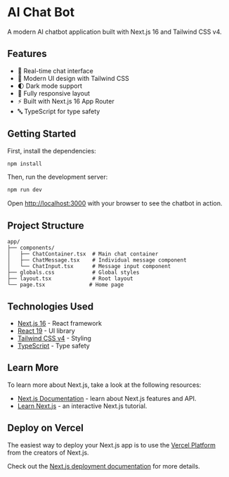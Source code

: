 # AI Chat Bot

A modern AI chatbot application built with Next.js 16 and Tailwind CSS v4.

## Features

- 💬 Real-time chat interface
- 🎨 Modern UI design with Tailwind CSS
- 🌓 Dark mode support
- 📱 Fully responsive layout
- ⚡ Built with Next.js 16 App Router
- 🔤 TypeScript for type safety

## Getting Started

First, install the dependencies:

```bash
npm install
```

Then, run the development server:

```bash
npm run dev
```

Open [http://localhost:3000](http://localhost:3000) with your browser to see the chatbot in action.

## Project Structure

```
app/
├── components/
│   ├── ChatContainer.tsx  # Main chat container
│   ├── ChatMessage.tsx    # Individual message component
│   └── ChatInput.tsx      # Message input component
├── globals.css            # Global styles
├── layout.tsx             # Root layout
└── page.tsx              # Home page
```

## Technologies Used

- [Next.js 16](https://nextjs.org/) - React framework
- [React 19](https://react.dev/) - UI library
- [Tailwind CSS v4](https://tailwindcss.com/) - Styling
- [TypeScript](https://www.typescriptlang.org/) - Type safety

## Learn More

To learn more about Next.js, take a look at the following resources:

- [Next.js Documentation](https://nextjs.org/docs) - learn about Next.js features and API.
- [Learn Next.js](https://nextjs.org/learn) - an interactive Next.js tutorial.

## Deploy on Vercel

The easiest way to deploy your Next.js app is to use the [Vercel Platform](https://vercel.com/new?utm_medium=default-template&filter=next.js&utm_source=create-next-app&utm_campaign=create-next-app-readme) from the creators of Next.js.

Check out the [Next.js deployment documentation](https://nextjs.org/docs/app/building-your-application/deploying) for more details.
